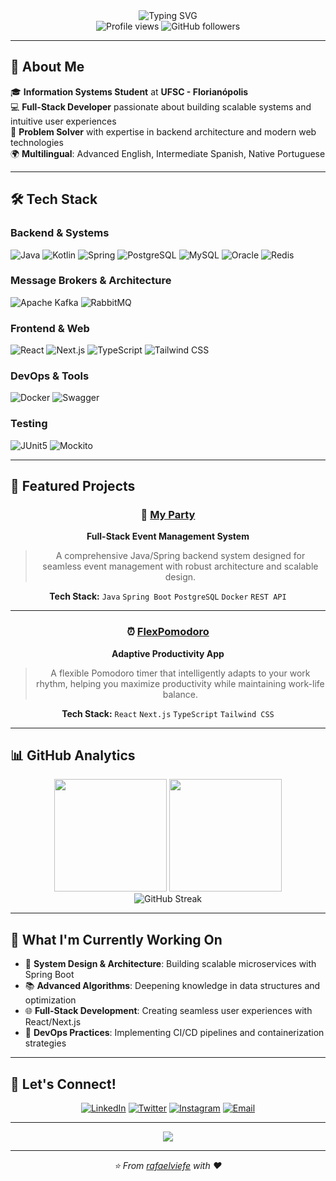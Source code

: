 <div align="center">
  <img src="https://readme-typing-svg.herokuapp.com?font=Fira+Code&size=32&duration=2800&pause=2000&color=A855F7&center=true&vCenter=true&width=940&lines=Hey+there!+I'm+Rafael+Vieira+Ferreira+👋;Full-Stack+Developer;Information+Systems+Student;Building+scalable+systems+%26+beautiful+interfaces" alt="Typing SVG" />
</div>

<div align="center">
  <img src="https://komarev.com/ghpvc/?username=rafaelviefe&label=Profile%20views&color=blueviolet&style=flat" alt="Profile views" />
  <img src="https://img.shields.io/github/followers/rafaelviefe?label=Followers&style=social" alt="GitHub followers" />
</div>

---

## 🚀 About Me

🎓 **Information Systems Student** at **UFSC - Florianópolis**  
💻 **Full-Stack Developer** passionate about building scalable systems and intuitive user experiences  
🌟 **Problem Solver** with expertise in backend architecture and modern web technologies  
🌍 **Multilingual**: Advanced English, Intermediate Spanish, Native Portuguese  

---

## 🛠️ Tech Stack

### Backend & Systems
![Java](https://img.shields.io/badge/Java-ED8B00?style=for-the-badge&logo=openjdk&logoColor=white)
![Kotlin](https://img.shields.io/badge/Kotlin-7F52FF?style=for-the-badge&logo=kotlin&logoColor=white)
![Spring](https://img.shields.io/badge/Spring-6DB33F?style=for-the-badge&logo=spring&logoColor=white)
![PostgreSQL](https://img.shields.io/badge/PostgreSQL-316192?style=for-the-badge&logo=postgresql&logoColor=white)
![MySQL](https://img.shields.io/badge/MySQL-005C84?style=for-the-badge&logo=mysql&logoColor=white)
![Oracle](https://img.shields.io/badge/Oracle-F80000?style=for-the-badge&logo=oracle&logoColor=white)
![Redis](https://img.shields.io/badge/Redis-DC382D?style=for-the-badge&logo=redis&logoColor=white)

### Message Brokers & Architecture
![Apache Kafka](https://img.shields.io/badge/Apache%20Kafka-000?style=for-the-badge&logo=apachekafka)
![RabbitMQ](https://img.shields.io/badge/Rabbitmq-FF6600?style=for-the-badge&logo=rabbitmq&logoColor=white)

### Frontend & Web
![React](https://img.shields.io/badge/React-20232A?style=for-the-badge&logo=react&logoColor=61DAFB)
![Next.js](https://img.shields.io/badge/Next.js-000000?style=for-the-badge&logo=next.js&logoColor=white)
![TypeScript](https://img.shields.io/badge/TypeScript-007ACC?style=for-the-badge&logo=typescript&logoColor=white)
![Tailwind CSS](https://img.shields.io/badge/Tailwind_CSS-38B2AC?style=for-the-badge&logo=tailwind-css&logoColor=white)

### DevOps & Tools
![Docker](https://img.shields.io/badge/Docker-2496ED?style=for-the-badge&logo=docker&logoColor=white)
![Swagger](https://img.shields.io/badge/Swagger-85EA2D?style=for-the-badge&logo=swagger&logoColor=black)

### Testing
![JUnit5](https://img.shields.io/badge/JUnit5-25A162?style=for-the-badge&logo=junit5&logoColor=white)
![Mockito](https://img.shields.io/badge/Mockito-78A641?style=for-the-badge)

---

## 🌟 Featured Projects

<div align="center">

### 🎉 [My Party](https://github.com/rafaelviefe/my-party)
**Full-Stack Event Management System**
> A comprehensive Java/Spring backend system designed for seamless event management with robust architecture and scalable design.

**Tech Stack:** `Java` `Spring Boot` `PostgreSQL` `Docker` `REST API`

---

### ⏰ [FlexPomodoro](https://flexpomodoro.com)
**Adaptive Productivity App**
> A flexible Pomodoro timer that intelligently adapts to your work rhythm, helping you maximize productivity while maintaining work-life balance.

**Tech Stack:** `React` `Next.js` `TypeScript` `Tailwind CSS`

</div>

---

## 📊 GitHub Analytics

<div align="center">
  <img height="180em" src="https://github-readme-stats.vercel.app/api?username=rafaelviefe&show_icons=true&theme=tokyonight&include_all_commits=true&count_private=true"/>
  <img height="180em" src="https://github-readme-stats.vercel.app/api/top-langs/?username=rafaelviefe&layout=compact&langs_count=7&theme=tokyonight"/>
</div>

<div align="center">
  <img src="https://github-readme-streak-stats.herokuapp.com/?user=rafaelviefe&theme=tokyonight" alt="GitHub Streak" />
</div>

---

## 🎯 What I'm Currently Working On

- 🔧 **System Design & Architecture**: Building scalable microservices with Spring Boot
- 📚 **Advanced Algorithms**: Deepening knowledge in data structures and optimization
- 🌐 **Full-Stack Development**: Creating seamless user experiences with React/Next.js
- 🚀 **DevOps Practices**: Implementing CI/CD pipelines and containerization strategies

---

## 🤝 Let's Connect!

<div align="center">

[![LinkedIn](https://img.shields.io/badge/LinkedIn-0077B5?style=for-the-badge&logo=linkedin&logoColor=white)](https://www.linkedin.com/in/rafael-vieira-ferreira-973546304/)
[![Twitter](https://img.shields.io/badge/Twitter-1DA1F2?style=for-the-badge&logo=twitter&logoColor=white)](https://x.com/rafaelvieiradev)
[![Instagram](https://img.shields.io/badge/Instagram-E4405F?style=for-the-badge&logo=instagram&logoColor=white)](https://www.instagram.com/rafaelvieiraf__/)
[![Email](https://img.shields.io/badge/Email-D14836?style=for-the-badge&logo=gmail&logoColor=white)](mailto:rafaelviefe@gmail.com)

</div>

---

<div align="center">
  <img src="https://capsule-render.vercel.app/api?type=waving&color=gradient&height=100&section=footer&text=Thanks%20for%20visiting!&fontSize=16&fontAlignY=65&desc=Let's%20build%20something%20amazing%20together&descAlignY=40&descAlign=center" />
</div>

---

<div align="center">
  <i>⭐️ From <a href="https://github.com/rafaelviefe">rafaelviefe</a> with ❤️</i>
</div>
